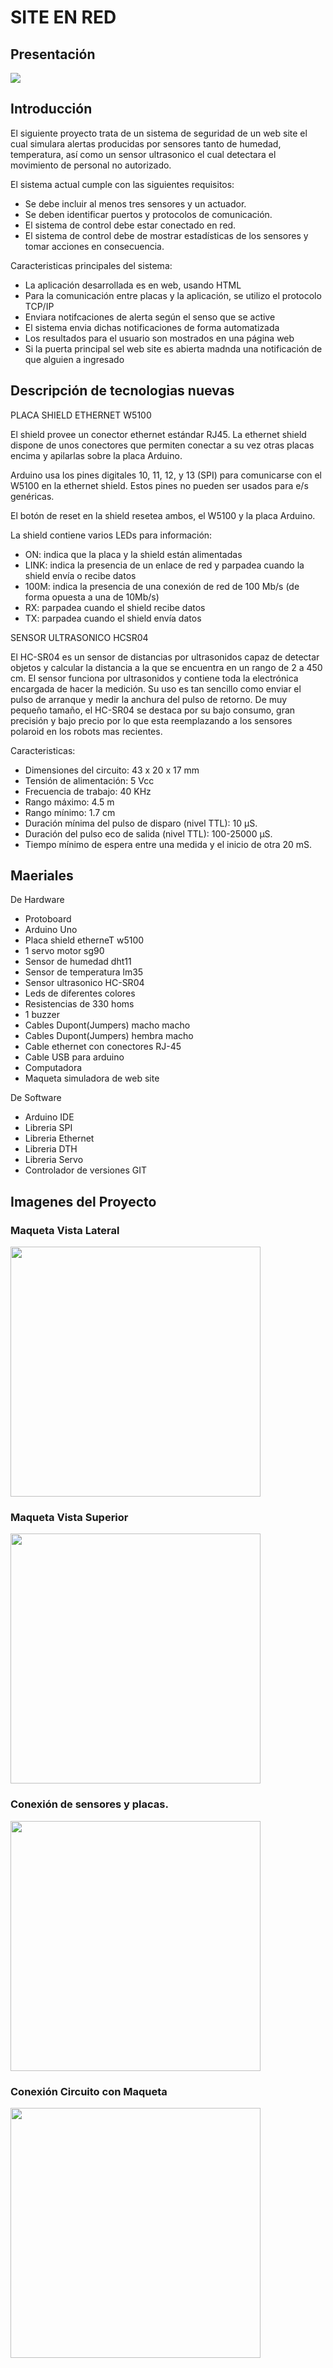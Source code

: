 # SITE EN RED

## Presentación 
<img src="https://github.com/mreyess/SiteEnRed/blob/master/Imagenes/Presentacion.PNG">

## Introducción
El siguiente proyecto trata de un sistema de seguridad de un web site el cual simulara
alertas producidas por sensores tanto de humedad, temperatura, así como
un sensor ultrasonico el cual detectara el movimiento de personal no autorizado.

El sistema actual cumple con las siguientes requisitos:
* Se debe incluir al menos tres sensores y un actuador.
* Se deben identificar puertos y protocolos de comunicación.
* El sistema de control debe estar conectado en red.
* El sistema de control debe de mostrar estadísticas de los sensores y tomar acciones en consecuencia.

Caracteristicas principales del sistema:
* La aplicación desarrollada es en web, usando HTML
* Para la comunicación entre placas y la aplicación, se utilizo el protocolo TCP/IP
* Enviara notifcaciones de alerta según el senso que se active
* El sistema envia dichas notificaciones de forma automatizada
* Los resultados para el usuario son mostrados en una página web
* Si la puerta principal sel web site es abierta madnda una notificación de que alguien a ingresado

## Descripción de tecnologias nuevas

PLACA SHIELD ETHERNET W5100

El shield provee un conector ethernet estándar RJ45. La ethernet shield dispone de unos conectores que
permiten conectar a su vez otras placas encima y apilarlas sobre la placa Arduino.

Arduino usa los pines digitales 10, 11, 12, y 13 (SPI) para comunicarse con el W5100 en la ethernet shield.
Estos pines no pueden ser usados para e/s genéricas.

El botón de reset en la shield resetea ambos, el W5100 y la placa Arduino.

La shield contiene varios LEDs para información:

* ON: indica que la placa y la shield están alimentadas
* LINK: indica la presencia de un enlace de red y parpadea cuando la shield envía o recibe datos
* 100M: indica la presencia de una conexión de red de 100 Mb/s (de forma opuesta a una de 10Mb/s)
* RX: parpadea cuando el shield recibe datos
* TX: parpadea cuando el shield envía datos

SENSOR ULTRASONICO HCSR04

El HC-SR04 es un sensor de distancias por ultrasonidos capaz de detectar objetos y calcular la distancia a
la que se encuentra en un rango de 2 a 450 cm. El sensor funciona por ultrasonidos y contiene toda la electrónica
encargada de hacer la medición. Su uso es tan sencillo como enviar el pulso de arranque y medir la anchura del pulso
de retorno. De muy pequeño tamaño, el HC-SR04 se destaca por su bajo consumo, gran precisión y bajo precio por lo
que esta reemplazando a los sensores polaroid en los robots mas recientes.

Caracteristicas:

* Dimensiones del circuito: 43 x 20 x 17 mm
* Tensión de alimentación: 5 Vcc
* Frecuencia de trabajo: 40 KHz
* Rango máximo: 4.5 m
* Rango mínimo: 1.7 cm
* Duración mínima del pulso de disparo (nivel TTL): 10 μS.
* Duración del pulso eco de salida (nivel TTL): 100-25000 μS.
* Tiempo mínimo de espera entre una medida y el inicio de otra 20 mS.

## Maeriales
De Hardware

* Protoboard
* Arduino Uno
* Placa shield etherneT w5100
* 1 servo motor sg90
* Sensor de humedad dht11
* Sensor de temperatura lm35
* Sensor ultrasonico HC-SR04
* Leds de diferentes colores
* Resistencias de 330 homs
* 1 buzzer
* Cables Dupont(Jumpers) macho macho
* Cables Dupont(Jumpers) hembra macho
* Cable ethernet con conectores RJ-45
* Cable USB para arduino
* Computadora
* Maqueta simuladora de web site

De Software

* Arduino IDE
* Libreria SPI
* Libreria Ethernet
* Libreria DTH
* Libreria Servo
* Controlador de versiones GIT

## Imagenes del Proyecto

### Maqueta Vista Lateral
<img width="400px" height="400px" src="https://github.com/mreyess/SiteEnRed/blob/master/Imagenes/VistaLateral.jpeg">

### Maqueta Vista Superior
<img width="400px" height="400px" src="https://github.com/mreyess/SiteEnRed/blob/master/Imagenes/VistaInclinada.jpeg">

### Conexión de sensores y placas.
<img width="400px" height="400px" src="https://github.com/mreyess/SiteEnRed/blob/master/Imagenes/EsquemaConexión1.jpeg">

### Conexión Circuito con Maqueta
<img width="400px" height="400px" src="https://github.com/mreyess/SiteEnRed/blob/master/Imagenes/EsquemaConexión1.jpeg">
